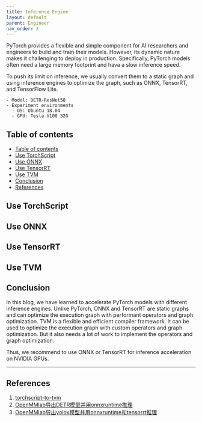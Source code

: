 ```yaml
---
title: Inference Engine
layout: default
parent: Engineer
nav_order: 3
---
```

PyTorch provides a flexible and simple component for AI researchers and engineers to build and train their models. However, its dynamic nature makes it challenging to deploy in production. Specifically, PyTorch models often need a large memory footprint and hava a slow inference speed.

To push its limit on inference, we usually convert them to a static graph and using inference engines to optimize the graph, such as ONNX, TensorRT, and TensorFlow Lite.

```
- Model: DETR-ResNet50
- Experiment environments
  - OS: Ubuntu 18.04
  - GPU: Tesla V100 32G
```

## Table of contents
- [Table of contents](#table-of-contents)
- [Use TorchScript](#use-torchscript)
- [Use ONNX](#use-onnx)
- [Use TensorRT](#use-tensorrt)
- [Use TVM](#use-tvm)
- [Conclusion](#conclusion)
- [References](#references)

## Use TorchScript

## Use ONNX

## Use TensorRT

## Use TVM

## Conclusion
In this blog, we have learned to accelerate PyTorch models with different inference engines. Unlike PyTorch, ONNX and TensorRT are static graphs and can optimize the execution graph with performant operators and graph optimization. TVM is a flexible and efficient compiler framework. It can be used to optimize the execution graph with custom operators and graph optimization. But it also needs a lot of work to implement the operators and graph optimization.

Thus, we recommend to use ONNX or TensorRT for inference acceleration on NVIDIA GPUs.

---

## References
1. [torchscript-to-tvm](https://github.com/masahi/torchscript-to-tvm/blob/master/detr/detr_test.py)
2. [OpenMMlab导出DETR模型并用onnxruntime推理](https://blog.csdn.net/taifyang/article/details/136127159)
3. [OpenMMlab导出yolox模型并用onnxruntime和tensorrt推理](https://blog.csdn.net/taifyang/article/details/134368390)
